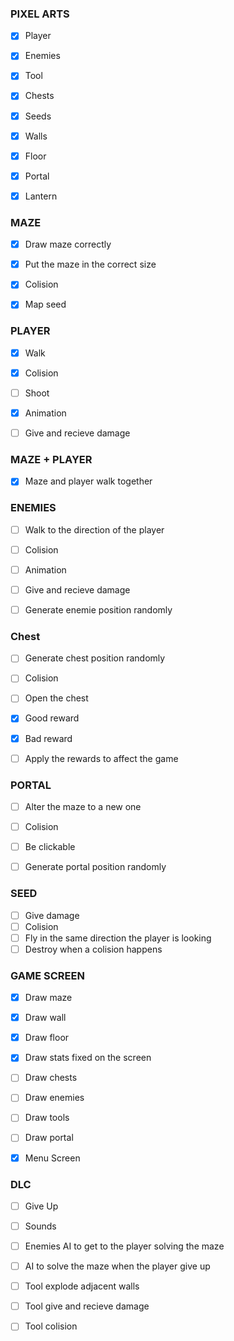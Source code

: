 ### PIXEL ARTS

- [X] Player
- [X] Enemies
- [X] Tool
- [X] Chests
- [X] Seeds
- [X] Walls
- [X] Floor
- [X] Portal
- [X] Lantern


### MAZE
- [X] Draw maze correctly
- [X] Put the maze in the correct size
- [X] Colision
- [X] Map seed


### PLAYER

- [X] Walk
- [X] Colision
- [ ] Shoot
- [X] Animation
- [ ] Give and recieve damage


### MAZE + PLAYER
- [X] Maze and player walk together


### ENEMIES

- [ ] Walk to the direction of the player
- [ ] Colision
- [ ] Animation
- [ ] Give and recieve damage
- [ ] Generate enemie position randomly


### Chest

- [ ] Generate chest position randomly
- [ ] Colision
- [ ] Open the chest
- [X] Good reward
- [X] Bad reward
- [ ] Apply the rewards to affect the game


### PORTAL

- [ ] Alter the maze to a new one
- [ ] Colision
- [ ] Be clickable
- [ ] Generate portal position randomly


### SEED

- [ ] Give damage
- [ ] Colision
- [ ] Fly in the same direction the player is looking
- [ ] Destroy when a colision happens

### GAME SCREEN

- [X] Draw maze
- [X] Draw wall
- [X] Draw floor
- [X] Draw stats fixed on the screen
- [ ] Draw chests
- [ ] Draw enemies
- [ ] Draw tools
- [ ] Draw portal
- [X] Menu Screen


### DLC

- [ ] Give Up
- [ ] Sounds
- [ ] Enemies AI to get to the player solving the maze
- [ ] AI to solve the maze when the player give up
- [ ] Tool explode adjacent walls
- [ ] Tool give and recieve damage
- [ ] Tool colision

